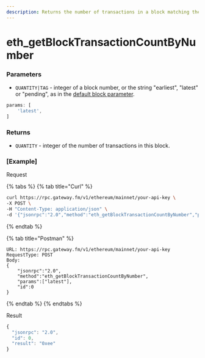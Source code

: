 ```yaml
---
description: Returns the number of transactions in a block matching the given block number.
---
```


# eth\_getBlockTransactionCountByNumber

### Parameters

* `QUANTITY|TAG` - integer of a block number, or the string "earliest", "latest" or "pending", as in the [default block parameter](https://eth.wiki/json-rpc/API#the-default-block-parameter).

```javascript
params: [
    'latest',
]
```

### Returns

* `QUANTITY` - integer of the number of transactions in this block.

### [Example]
Request

{% tabs %}
{% tab title="Curl" %}
```bash
curl https://rpc.gateway.fm/v1/ethereum/mainnet/your-api-key \
-X POST \
-H "Content-Type: application/json" \
-d '{"jsonrpc":"2.0","method":"eth_getBlockTransactionCountByNumber","params":["latest"],"id":0}'
```
{% endtab %}

{% tab title="Postman" %}
```http
URL: https://rpc.gateway.fm/v1/ethereum/mainnet/your-api-key
RequestType: POST
Body: 
{
    "jsonrpc":"2.0",
    "method":"eth_getBlockTransactionCountByNumber",
    "params":["latest"],
    "id":0
}
```
{% endtab %}
{% endtabs %}

Result

```javascript
{
  "jsonrpc": "2.0",
  "id": 0,
  "result": "0xee"
}
```

